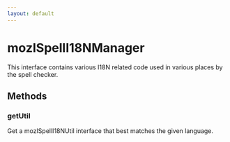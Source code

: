 ```yaml
---
layout: default
---
```


# mozISpellI18NManager #

This interface contains various I18N related code used in various places
by the spell checker.


## Methods ##

### getUtil ###

Get a mozISpellI18NUtil interface that best matches the given language.

